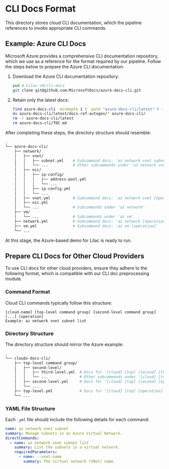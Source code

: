 # CLI Docs Format

This directory stores cloud CLI documentation, which the pipeline references to invoke appropriate CLI commands.

## Example: Azure CLI Docs

Microsoft Azure provides a comprehensive CLI documentation repository, which we use as a reference for the format required by our pipeline. Follow the steps below to prepare the Azure CLI documentation:

1. Download the Azure CLI documentation repository:
   ```bash
   pwd # Lilac-v0/cli-docs
   git clone git@github.com:MicrosoftDocs/azure-docs-cli.git
   ```

2. Retain only the latest docs:

   ```bash
   find azure-docs-cli -mindepth 1 ! -path "azure-docs-cli/latest" ! -path "azure-docs-cli/latest/*" -exec rm -rf {} +
   mv azure-docs-cli/latest/docs-ref-autogen/* azure-docs-cli/
   rm -r azure-docs-cli/latest
   rm azure-docs-cli/TOC.md
   ```

After completing these steps, the directory structure should resemble:

```bash
.
└── azure-docs-cli/
    ├── network/
    │   ├── vnet/
    │   │   ├── subnet.yml    # Subcommand docs: 'az network vnet subnet [operation]'
    │   │   └── ...           # Other subcommands under 'az network vnet'
    │   ├── nic/
    │   │   ├── ip-config/
    │   │   │   ├── address-pool.yml
    │   │   │   └── ...
    │   │   ├── ip-config.yml
    │   │   └── ...
    │   ├── vnet.yml          # Subcommand docs: 'az network vnet [operation]'
    │   ├── nic.yml
    │   └── ...               # Subcommands under 'az network'
    ├── vm/
    │   └── ...               # Subcommands under 'az vm'
    ├── network.yml           # Subcommand docs: 'az network [operation]'
    ├── vm.yml                # Subcommand docs: 'az vm [operation]'
    └── ...
```

At this stage, the Azure-based demo for Lilac is ready to run.

## Prepare CLI Docs for Other Cloud Providers

To use CLI docs for other cloud providers, ensure they adhere to the following format, which is compatible with our CLI doc preprocessing module.

### Command Format

Cloud CLI commands typically follow this structure:

```
[cloud-name] [top-level command group] [second-level command group] [...] [operation]
Example: az network vnet subnet list
```

### Directory Structure

The directory structure should mirror the Azure example:

```bash
.
└── cloudx-docs-cli/
    ├── top-level command group/
    │   ├── second-level/
    │   │   ├── third-level.yml  # Docs for '[cloud] [top] [second] [third] [operation]'
    │   │   └── ...              # Other subcommands under '[cloud] [top] [second]'
    │   ├── second-level.yml     # Docs for '[cloud] [top] [second] [operation]'
    │   └── ...
    ├── top-level.yml            # Docs for '[cloud] [top] [operation]'
    └── ...
```

### YAML File Structure

Each `.yml` file should include the following details for each command:

```yaml
name: az network vnet subnet
summary: Manage subnets in an Azure Virtual Network.
directCommands:
  - name: az network vnet subnet list
    summary: List the subnets in a virtual network.
    requiredParameters:
      - name: --vnet-name
        summary: The virtual network (VNet) name.
```
